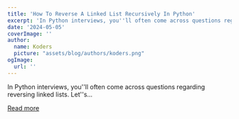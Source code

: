 ```yaml
---
title: 'How To Reverse A Linked List Recursively In Python'
excerpt: 'In Python interviews, you''ll often come across questions regarding reversing linked lists. Let''s...'
date: '2024-05-05'
coverImage: ''
author:
  name: Koders
  picture: "assets/blog/authors/koders.png"
ogImage:
  url: ''
---
```


In Python interviews, you''ll often come across questions regarding reversing linked lists. Let''s...

[Read more](https://dev.to/rk042/how-to-reverse-a-linked-list-recursively-in-python-4n3b)

